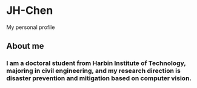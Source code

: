 # JH-Chen
My personal profile
## About me
### I am a doctoral student from Harbin Institute of Technology, majoring in civil engineering, and my research direction is disaster prevention and mitigation based on computer vision.

